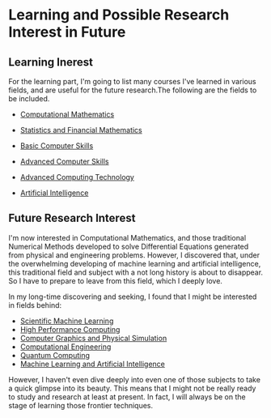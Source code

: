 # Learning and Possible Research Interest in Future

## Learning Inerest
For the learning part, I'm going to list many courses I've learned in various fields, and are useful for the future research.The following are the fields to be included.

* [Computational Mathematics](ComputMath.md)
* [Statistics and Financial Mathematics](StaFinMath.md)

* [Basic Computer Skills](ComputerBasic.md)
* [Advanced Computer Skills](Computer.md)
* [Advanced Computing Technology](AdvancedComp.md)
* [Artificial Intelligence](ArtiIntell.md)

## Future Research Interest

I'm now interested in Computational Mathematics, and those traditional Numerical Methods developed to solve Differential Equations generated from physical and engineering problems. However, I discovered that, 
under the overwhelming developing of machine learning and artificial intelligence, this traditional field and subject with a not long
 history is about to disappear. So I have to prepare to leave from this field, which I deeply love.

In my long-time discovering and seeking, I found that I might be interested in fields behind:

* [Scientific Machine Learning](SML.md)
* [High Performance Computing](HPC.md)
* [Computer Graphics and Physical Simulation](CGPS.md)
* [Computational Engineering](CE.md)
* [Quantum Computing](QC.md)
* [Machine Learning and Artificial Intelligence](MLAI.md)

However, I haven't even dive deeply into even one of those subjects to take a quick glimpse into its beauty.
 This means that I might not be really ready to study and research at least at present. In fact, I will always be on the stage of learning those frontier techniques.